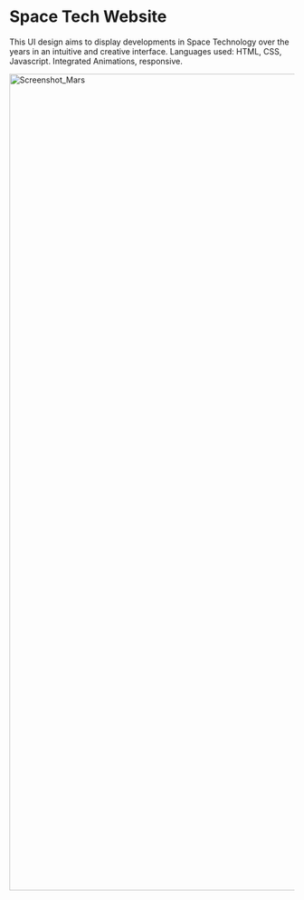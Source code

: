# Space Tech Website

This UI design aims to display developments in Space Technology over the years in an intuitive and creative interface.
Languages used: HTML, CSS, Javascript.
Integrated Animations, responsive.

<img width="1440" alt="Screenshot_Mars" src="https://github.com/niharikaabhange/space_technology/assets/73836890/aed7783b-8a2f-46a8-b9b5-981a41ba0513">
